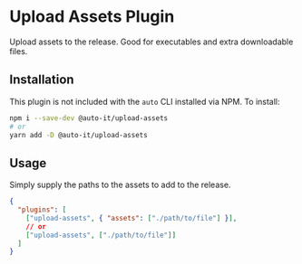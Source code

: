 # Upload Assets Plugin

Upload assets to the release. Good for executables and extra downloadable files.

## Installation

This plugin is not included with the `auto` CLI installed via NPM. To install:

```sh
npm i --save-dev @auto-it/upload-assets
# or
yarn add -D @auto-it/upload-assets
```

## Usage

Simply supply the paths to the assets to add to the release.

```json
{
  "plugins": [
    ["upload-assets", { "assets": ["./path/to/file"] }],
    // or
    ["upload-assets", ["./path/to/file"]]
  ]
}
```
